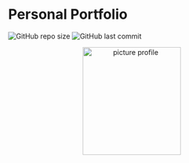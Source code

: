 # Personal Portfolio

![GitHub repo size](https://img.shields.io/github/repo-size/pierre1590/Portfolio-Piero?style=plastic)
![GitHub last commit](https://img.shields.io/github/last-commit/pierre1590/Portfolio-Piero?style=plastic) 


<div align="center">
    <img src="https://i.ibb.co/KKnc3X6/Picture-profile-2.jpg"  alt="picture profile" width="200px" height="220px" >
</div>